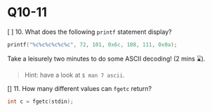Q10-11
==========================================

[ ] 10. What does the following `printf` statement display?

```c
printf("%c%c%c%c%c%c", 72, 101, 0x6c, 108, 111, 0x0a);
```

Take a leisurely two minutes to do some ASCII decoding! (2 mins ⌛).

> Hint: have a look at `$ man 7 ascii`.

[] 11. How many different values can `fgetc` return?

```c
int c = fgetc(stdin);
```
